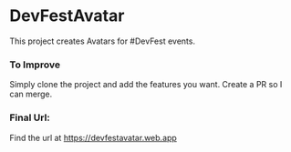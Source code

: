 # DevFestAvatar

This project creates Avatars for #DevFest events. 

### To Improve
Simply clone the project and add the features you want. Create a PR so I can merge. 

### Final Url:
Find the url at https://devfestavatar.web.app
